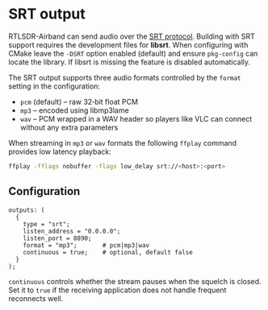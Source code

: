 # SRT output

RTLSDR-Airband can send audio over the [SRT protocol](https://www.srtalliance.org/).
Building with SRT support requires the development files for **libsrt**.
When configuring with CMake leave the `-DSRT` option enabled (default)
and ensure `pkg-config` can locate the library. If libsrt is missing the
feature is disabled automatically.

The SRT output supports three audio formats controlled by the `format`
setting in the configuration:

- `pcm` (default) – raw 32‑bit float PCM
- `mp3` – encoded using libmp3lame
- `wav` – PCM wrapped in a WAV header so players like VLC can connect
  without any extra parameters

When streaming in `mp3` or `wav` formats the following `ffplay` command
provides low latency playback:

```bash
ffplay -fflags nobuffer -flags low_delay srt://<host>:<port>
```

## Configuration

```
outputs: (
  {
    type = "srt";
    listen_address = "0.0.0.0";
    listen_port = 8890;
    format = "mp3";       # pcm|mp3|wav
    continuous = true;    # optional, default false
  }
);
```

`continuous` controls whether the stream pauses when the squelch is
closed. Set it to `true` if the receiving application does not handle
frequent reconnects well.

